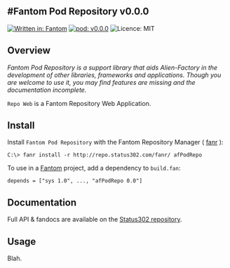 #Fantom Pod Repository v0.0.0
---
[![Written in: Fantom](http://img.shields.io/badge/written%20in-Fantom-lightgray.svg)](http://fantom.org/)
[![pod: v0.0.0](http://img.shields.io/badge/pod-v0.0.0-yellow.svg)](http://www.fantomfactory.org/pods/afPodRepo)
![Licence: MIT](http://img.shields.io/badge/licence-MIT-blue.svg)

## Overview

*Fantom Pod Repository is a support library that aids Alien-Factory in the development of other libraries, frameworks and applications. Though you are welcome to use it, you may find features are missing and the documentation incomplete.*

`Repo Web` is a Fantom Repository Web Application.

## Install

Install `Fantom Pod Repository` with the Fantom Repository Manager ( [fanr](http://fantom.org/doc/docFanr/Tool.html#install) ):

    C:\> fanr install -r http://repo.status302.com/fanr/ afPodRepo

To use in a [Fantom](http://fantom.org/) project, add a dependency to `build.fan`:

    depends = ["sys 1.0", ..., "afPodRepo 0.0"]

## Documentation

Full API & fandocs are available on the [Status302 repository](http://repo.status302.com/doc/afPodRepo/).

## Usage

Blah.

